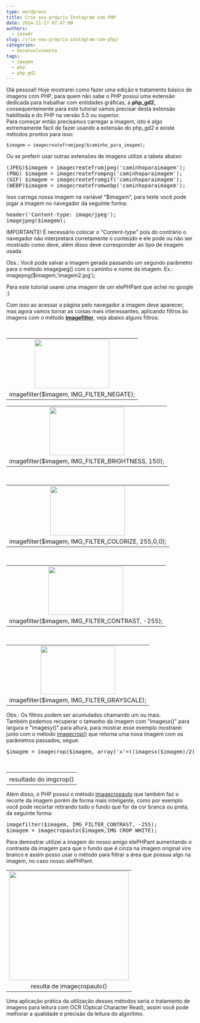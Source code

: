 ```yaml
---
type: wordpress
title: Crie seu próprio Instagram com PHP
date: 2014-11-17 07:47:00
authors:
  - jaswdr
slug: /crie-seu-proprio-instagram-com-php/
categories:
  - Desenvolvimento
tags:
  - imagem
  - php
  - php_gd2
---
```


<div class="separator" style="clear: both; text-align: left;">Olá pessoal! Hoje mostrarei como fazer uma edição e tratamento básico de imagens com PHP, para quem não sabe o PHP possui uma extensão dedicada para trabalhar com entidades gráficas, a <strong>php_gd2</strong>, consequentemente para este tutorial vamos precisar desta extensão habilitada e do PHP na versão 5.5 ou superior.</div>
<div class="separator" style="clear: both; text-align: left;"></div>
<div class="separator" style="clear: both; text-align: left;">Para começar então precisamos carregar a imagem, isto é algo extremamente fácil de fazer usando a extensão do php_gd2 e existe métodos prontos para isso:</div>
<pre><code>$imagem = imagecreatefromjpeg($caminho_para_imagem);</code></pre>

Ou se preferir usar outras extensões de imagens utilize a tabela abaixo:
<pre>(JPEG)$imagem = imagecreatefromjpeg('caminhoparaimagem');
(PNG) $imagem = imagecreatefrompng('caminhoparaimagem');
(GIF) $imagem = imagecreatefromgif('caminhoparaimagem');
(WEBP)$imagem = imagecreatefromwebp('caminhoparaimagem');</pre>
Isso carrega nossa imagem na variável "$imagem", para teste você pode jogar a imagem no navegador da seguinte forma:
<pre>header('Content-type: image/jpeg');
imagejpeg($imagem);
</pre>
IMPORTANTE! É necessário colocar o "Content-type" pois do contrário o navegador não interpretará corretamente o conteúdo e ele pode ou não ser mostrado como deve, além disso deve corresponder ao tipo de imagem usada.

Obs.: Você pode salvar a imagem gerada passando um segundo parâmetro para o método imagejpeg() com o caminho e nome da imagem. Ex.: imagepng($imagem,'imagem2.jpg');

Para este tutorial usarei uma imagem de um elePHPant que achei no google :)

Com isso ao acessar a página pelo navegador a imagem deve aparecer, mas agora vamos tornar as coisas mais interessantes, aplicando filtros às imagens com o método <b><a href="http://php.net/manual/en/function.imagefilter.php">imagefilter</a></b>, veja abaixo alguns filtros:

&nbsp;
<table class="tr-caption-container" style="margin-left: auto; margin-right: auto; text-align: center;" cellspacing="0" cellpadding="0" align="center">
<tbody>
<tr>
<td style="text-align: center;"><a style="margin-left: auto; margin-right: auto;" href="https://1.bp.blogspot.com/-RkFLv7jTiXM/VGOqKp9gcII/AAAAAAAADxg/EASFlgaAMyE/s1600/imagem_negativo.jpg"><img src="https://1.bp.blogspot.com/-RkFLv7jTiXM/VGOqKp9gcII/AAAAAAAADxg/EASFlgaAMyE/s200/imagem_negativo.jpg" alt="" width="200" height="131" border="0" /></a></td>
</tr>
<tr>
<td class="tr-caption" style="text-align: center;">imagefilter($imagem, IMG_FILTER_NEGATE);</td>
</tr>
</tbody>
</table>
<table class="tr-caption-container" style="margin-left: auto; margin-right: auto; text-align: center;" cellspacing="0" cellpadding="0" align="center">
<tbody>
<tr>
<td style="text-align: center;"><a style="margin-left: auto; margin-right: auto;" href="https://1.bp.blogspot.com/-D_LlzEaSj5Y/VGOp5Kaz6qI/AAAAAAAADww/vCqmvYAAM_Q/s1600/imagem_brightness.JPG"><img src="https://1.bp.blogspot.com/-D_LlzEaSj5Y/VGOp5Kaz6qI/AAAAAAAADww/vCqmvYAAM_Q/s200/imagem_brightness.JPG" alt="" width="200" height="129" border="0" /></a></td>
</tr>
<tr>
<td class="tr-caption" style="text-align: center;">imagefilter($imagem, IMG_FILTER_BRIGHTNESS, 150);</td>
</tr>
</tbody>
</table>
&nbsp;
<table class="tr-caption-container" style="margin-left: auto; margin-right: auto; text-align: center;" cellspacing="0" cellpadding="0" align="center">
<tbody>
<tr>
<td style="text-align: center;"><a style="margin-left: auto; margin-right: auto;" href="https://3.bp.blogspot.com/-K6v3_z-Lx5U/VGOp5JKyWKI/AAAAAAAADw4/EJ_uJ6Djcz4/s1600/imagem_colorize.JPG"><img src="https://3.bp.blogspot.com/-K6v3_z-Lx5U/VGOp5JKyWKI/AAAAAAAADw4/EJ_uJ6Djcz4/s200/imagem_colorize.JPG" alt="" width="200" height="132" border="0" /></a></td>
</tr>
<tr>
<td class="tr-caption" style="text-align: center;">imagefilter($imagem, IMG_FILTER_COLORIZE, 255,0,0);</td>
</tr>
</tbody>
</table>
&nbsp;
<table class="tr-caption-container" style="margin-left: auto; margin-right: auto; text-align: center;" cellspacing="0" cellpadding="0" align="center">
<tbody>
<tr>
<td style="text-align: center;"><a style="margin-left: auto; margin-right: auto;" href="https://4.bp.blogspot.com/-fn97DcVAWmQ/VGOp6O0WvuI/AAAAAAAADw8/uWVqYayY1zM/s1600/imagem_contrast.JPG"><img src="https://4.bp.blogspot.com/-fn97DcVAWmQ/VGOp6O0WvuI/AAAAAAAADw8/uWVqYayY1zM/s200/imagem_contrast.JPG" alt="" width="200" height="130" border="0" /></a></td>
</tr>
<tr>
<td class="tr-caption" style="text-align: center;">imagefilter($imagem, IMG_FILTER_CONTRAST, -255);</td>
</tr>
</tbody>
</table>
&nbsp;
<table class="tr-caption-container" style="margin-left: auto; margin-right: auto; text-align: center;" cellspacing="0" cellpadding="0" align="center">
<tbody>
<tr>
<td style="text-align: center;"><a style="margin-left: auto; margin-right: auto;" href="https://2.bp.blogspot.com/-A8B0u6gtm-U/VGOp6AK1PBI/AAAAAAAADxI/B2FtuhUQv30/s1600/imagem_grayscale.JPG"><img src="https://2.bp.blogspot.com/-A8B0u6gtm-U/VGOp6AK1PBI/AAAAAAAADxI/B2FtuhUQv30/s200/imagem_grayscale.JPG" alt="" width="200" height="129" border="0" /></a></td>
</tr>
<tr>
<td class="tr-caption" style="text-align: center;">imagefilter($imagem, IMG_FILTER_GRAYSCALE);</td>
</tr>
</tbody>
</table>
Obs.: Os filtros podem ser acumulados chamando um ou mais. Também podemos recuperar o tamanho da imagem com "imagesx()" para largura e "imagesy()" para altura, para mostrar esse exemplo mostrarei junto com o método <a href="http://php.net/imagecrop">imagecrop()</a> que retorna uma nova imagem com os parâmetros passados, segue:
<pre>$imagem = imagecrop($imagem, array('x'=((imagesx($imagem)/2)-150),'y'=((imagesy($imagem)/2)-100),'width'=150,'height'=150));</pre>
&nbsp;
<table class="tr-caption-container" style="margin-left: auto; margin-right: auto; text-align: center;" cellspacing="0" cellpadding="0" align="center">
<tbody>
<tr>
<td style="text-align: center;"><a style="margin-left: auto; margin-right: auto;" href="https://4.bp.blogspot.com/-cIFjfQeaD2o/VGOp6fAYHVI/AAAAAAAADxE/yHrDBx2Pd6A/s1600/imagem_recorte.jpg"><img src="//4.bp.blogspot.com/-cIFjfQeaD2o/VGOp6fAYHVI/AAAAAAAADxE/yHrDBx2Pd6A/s1600/imagem_recorte.jpg" alt="" border="0" /></a></td>
</tr>
<tr>
<td class="tr-caption" style="text-align: center;">resultado do imgcrop()</td>
</tr>
</tbody>
</table>
Além disso, o PHP possui o método <a href="http://php.net/imagecrop">imagecropauto</a> que também faz o recorte da imagem porém de forma mais inteligente, como por exemplo você pode recortar retirando todo o fundo que for da cor branca ou preta, da seguinte forma:
<pre>imagefilter($imagem, IMG_FILTER_CONTRAST, -255);
$imagem = imagecropauto($imagem,IMG_CROP_WHITE);
</pre>
Para demostrar utilizei a imagem do nosso amigo elePHPant aumentando o contraste da imagem para que o fundo que é cinza na imagem original vire branco e assim posso usar o método para filtrar a área que possua algo na imagem, no caso nosso elePHPant.
<table class="tr-caption-container" style="margin-left: auto; margin-right: auto; text-align: center;" cellspacing="0" cellpadding="0" align="center">
<tbody>
<tr>
<td style="text-align: center;"><a style="margin-left: auto; margin-right: auto;" href="https://3.bp.blogspot.com/-6b2yF0H1DbU/VGOsk3-hPQI/AAAAAAAADx4/W_iZyzjFSDQ/s1600/imagem2.jpg"><img src="https://3.bp.blogspot.com/-6b2yF0H1DbU/VGOsk3-hPQI/AAAAAAAADx4/W_iZyzjFSDQ/s320/imagem2.jpg" alt="" width="320" height="292" border="0" /></a></td>
</tr>
<tr>
<td class="tr-caption" style="text-align: center;">resulta de imagecropauto()</td>
</tr>
</tbody>
</table>
Uma aplicação prática da utilização desses métodos seria o tratamento de imagens para leitura com OCR (Optical Character Read), assim você pode melhorar a qualidade e precisão da leitura do algoritmo.